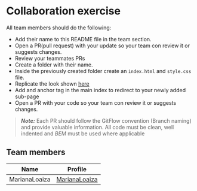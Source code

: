 # Collaboration exercise

All team members should do the following:

- Add their name to this README file in the team section.  
- Open a PR(pull request) with your update so your team con review it or suggests changes.
- Review your teammates PRs
- Create a folder with their name.
- Inside the previously created folder create an `index.html` and `style.css` file.
- Replicate the look shown [here](https://i.pinimg.com/originals/4d/10/0c/4d100c00da0b572171b083c35202b114.png)
- Add and anchor tag in the main index to redirect to your newly added sub-page
- Open a PR with your code so your team con review it or suggests changes.

> **_Note:_** 
> Each PR should follow the GitFlow convention (Branch naming) and provide valuable information.
> All code must be clean, well indented and _BEM_ must be used where applicable


## Team members
| Name | Profile            |
| ---- | ------------------ |
| MarianaLoaiza |[MarianaLoaiza](https://github.com/MarianaLoaiza) |